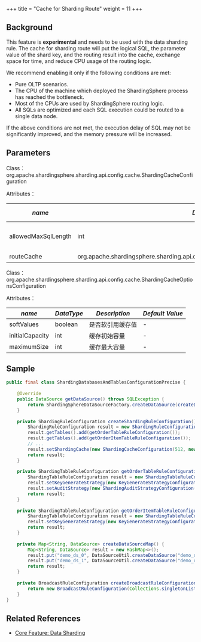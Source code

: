 +++
title = "Cache for Sharding Route"
weight = 11
+++

## Background

This feature is **experimental** and needs to be used with the data sharding rule.
The cache for sharding route will put the logical SQL, the parameter value of the shard key, and the routing result into the cache, exchange space for time, and reduce CPU usage of the routing logic.

We recommend enabling it only if the following conditions are met:
- Pure OLTP scenarios.
- The CPU of the machine which deployed the ShardingSphere process has reached the bottleneck.
- Most of the CPUs are used by ShardingSphere routing logic.
- All SQLs are optimized and each SQL execution could be routed to a single data node.

If the above conditions are not met, the execution delay of SQL may not be significantly improved, and the memory pressure will be increased.

## Parameters

Class：org.apache.shardingsphere.sharding.api.config.cache.ShardingCacheConfiguration

Attributes：

| *name*                                  | *DataType* | *Description*                                    | *Default Value* |
|-----------------------|------------------------------------------------------|----------------|-------|
| allowedMaxSqlLength            | int                                                  | 允许缓存的 SQL 长度限制 | -     |
| routeCache | org.apache.shardingsphere.sharding.api.config.cache.ShardingCacheOptionsConfiguration | 路由缓存           | -     |

Class：org.apache.shardingsphere.sharding.api.config.cache.ShardingCacheOptionsConfiguration

Attributes：

| *name*                                  | *DataType* | *Description*                                    | *Default Value* |
|-----------------------|------------------------------------------------------|----------------|-------|
| softValues            | boolean                                                  | 是否软引用缓存值 | -     |
| initialCapacity | int | 缓存初始容量           | -     |
| maximumSize | int | 缓存最大容量           | -     |

## Sample

```java
public final class ShardingDatabasesAndTablesConfigurationPrecise {
    
    @Override
    public DataSource getDataSource() throws SQLException {
        return ShardingSphereDataSourceFactory.createDataSource(createDataSourceMap(), Arrays.asList(createShardingRuleConfiguration(), createBroadcastRuleConfiguration())), new Properties());
    }
    
    private ShardingRuleConfiguration createShardingRuleConfiguration() {
        ShardingRuleConfiguration result = new ShardingRuleConfiguration();
        result.getTables().add(getOrderTableRuleConfiguration());
        result.getTables().add(getOrderItemTableRuleConfiguration());
        // ...
        result.setShardingCache(new ShardingCacheConfiguration(512, new ShardingCacheConfiguration.RouteCacheConfiguration(65536, 262144, true)));
        return result;
    }
    
    private ShardingTableRuleConfiguration getOrderTableRuleConfiguration() {
        ShardingTableRuleConfiguration result = new ShardingTableRuleConfiguration("t_order", "demo_ds_${0..1}.t_order_${[0, 1]}");
        result.setKeyGenerateStrategy(new KeyGenerateStrategyConfiguration("order_id", "snowflake"));
        result.setAuditStrategy(new ShardingAuditStrategyConfiguration(Collections.singleton("sharding_key_required_auditor"), true));
        return result;
    }
    
    private ShardingTableRuleConfiguration getOrderItemTableRuleConfiguration() {
        ShardingTableRuleConfiguration result = new ShardingTableRuleConfiguration("t_order_item", "demo_ds_${0..1}.t_order_item_${[0, 1]}");
        result.setKeyGenerateStrategy(new KeyGenerateStrategyConfiguration("order_item_id", "snowflake"));
        return result;
    }
    
    private Map<String, DataSource> createDataSourceMap() {
        Map<String, DataSource> result = new HashMap<>();
        result.put("demo_ds_0", DataSourceUtil.createDataSource("demo_ds_0"));
        result.put("demo_ds_1", DataSourceUtil.createDataSource("demo_ds_1"));
        return result;
    }
    
    private BroadcastRuleConfiguration createBroadcastRuleConfiguration() {
        return new BroadcastRuleConfiguration(Collections.singletonList("t_address"));
    }
}
```

## Related References

- [Core Feature: Data Sharding](/en/features/sharding/)
